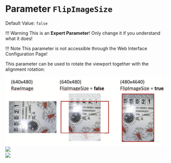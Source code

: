 # Parameter `FlipImageSize`
Default Value: `false`

!!! Warning
    This is an **Expert Parameter**! Only change it if you understand what it does!

!!! Note
    This parameter is not accessible through the Web Interface Configuration Page!

This parameter can be used to rotate the viewport together with the alignment rotation:

![](../img/flipImageSize.png)  
![](../../img/flipImageSize.png)  
![](../../../img/flipImageSize.png)  
